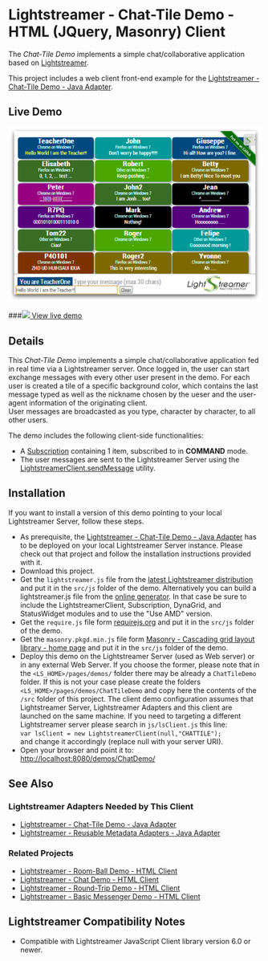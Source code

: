 # Lightstreamer - Chat-Tile Demo - HTML (JQuery, Masonry) Client

<!-- START DESCRIPTION lightstreamer-example-chattile-client-javascript -->
The *Chat-Tile Demo* implements a simple chat/collaborative application based on [Lightstreamer](http://www.lightstreamer.com).

This project includes a web client front-end example for the [Lightstreamer - Chat-Tile Demo - Java Adapter](https://github.com/Weswit/Lightstreamer-example-ChatTile-adapter-java).

## Live Demo
[![screenshot](screen_large.png)](http://demos.lightstreamer.com/ChatTileDemo)

###[![](http://demos.lightstreamer.com/site/img/play.png) View live demo](http://demos.lightstreamer.com/ChatTileDemo)

## Details

This *Chat-Tile Demo* implements a simple chat/collaborative application fed in real time via a Lightstreamer server.
Once logged in, the user can start exchange messages with every other user present in the demo. For each user is created a tile of a specific background color, which contains the last message typed as well as the nickname chosen by the ueser and the user-agent information of the originating client.<br>
User messages are broadcasted as you type, character by character, to all other users.

The demo includes the following client-side functionalities:
* A [Subscription](http://www.lightstreamer.com/docs/client_javascript_uni_api/Subscription.html) containing 1 item, subscribed to in <b>COMMAND</b> mode.
* The user messages are sent to the Lightstreamer Server using the [LightstreamerClient.sendMessage](http://www.lightstreamer.com/docs/client_javascript_uni_api/LightstreamerClient.html#sendMessage) utility.

<!-- END DESCRIPTION lightstreamer-example-chattile-client-javascript -->

## Installation
If you want to install a version of this demo pointing to your local Lightstreamer Server, follow these steps.
* As prerequisite, the [Lightstreamer - Chat-Tile Demo - Java Adapter](https://github.com/Weswit/Lightstreamer-example-ChatTile-adapter-java) has to be deployed on your local Lightstreamer Server instance. Please check out that project and follow the installation instructions provided with it.
* Download this project.
* Get the `lightstreamer.js` file from the [latest Lightstreamer distribution](http://www.lightstreamer.com/download) 
  and put it in the `src/js` folder of the demo. Alternatively you can build a lightstreamer.js file from the 
  [online generator](http://www.lightstreamer.com/distros/Lightstreamer_Allegro-Presto-Vivace_5_1_1_Colosseo_20130305/Lightstreamer/DOCS-SDKs/sdk_client_javascript/tools/generator.html).
  In that case be sure to include the LightstreamerClient, Subscription, DynaGrid, and StatusWidget modules and to use the "Use AMD" version.
* Get the `require.js` file form [requirejs.org](http://requirejs.org/docs/download.html) and put it in the `src/js` folder of the demo.
*  Get the `masonry.pkgd.min.js` file form [Masonry - Cascading grid layout library - home page](http://masonry.desandro.com/) and put it in the `src/js` folder of the demo.
* Deploy this demo on the Lightstreamer Server (used as Web server) or in any external Web Server. If you choose the former, please note that in the `<LS_HOME>/pages/demos/` folder there may be already a `ChatTileDemo` folder. If this is not your case please create the folders `<LS_HOME>/pages/demos/ChatTileDemo` and copy here the contents of the `/src` folder of this project.
The client demo configuration assumes that Lightstreamer Server, Lightstreamer Adapters and this client are launched on the same machine. If you need to targeting a different Lightstreamer server please search in `js/lsClient.js` this line:<BR/> `var lsClient = new LightstreamerClient(null,"CHATTILE");`<BR/> and change it accordingly (replace null with your server URI).
* Open your browser and point it to: [http://localhost:8080/demos/ChatDemo/](http://localhost:8080/demos/ChatTileDemo/)

## See Also

### Lightstreamer Adapters Needed by This Client

<!-- START RELATED_ENTRIES -->
* [Lightstreamer - Chat-Tile Demo -  Java Adapter](https://github.com/Weswit/Lightstreamer-example-ChatTile-adapter-java)
* [Lightstreamer - Reusable Metadata Adapters - Java Adapter](https://github.com/Weswit/Lightstreamer-example-ReusableMetadata-adapter-java)

<!-- END RELATED_ENTRIES -->

### Related Projects

* [Lightstreamer - Room-Ball Demo - HTML Client](https://github.com/Weswit/Lightstreamer-example-RoomBall-client-javascript)
* [Lightstreamer - Chat Demo - HTML Client](https://github.com/Weswit/Lightstreamer-example-Chat-client-javascript)
* [Lightstreamer - Round-Trip Demo - HTML Client](https://github.com/Weswit/Lightstreamer-example-RoundTrip-client-javascript)
* [Lightstreamer - Basic Messenger Demo - HTML Client](https://github.com/Weswit/Lightstreamer-example-Messenger-client-javascript)

## Lightstreamer Compatibility Notes

- Compatible with Lightstreamer JavaScript Client library version 6.0 or newer.
